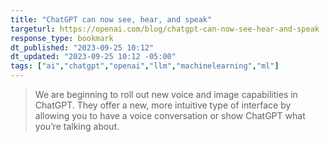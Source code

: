 ```yaml
---
title: "ChatGPT can now see, hear, and speak"
targeturl: https://openai.com/blog/chatgpt-can-now-see-hear-and-speak
response_type: bookmark
dt_published: "2023-09-25 10:12"
dt_updated: "2023-09-25 10:12 -05:00"
tags: ["ai","chatgpt","openai","llm","machinelearning","ml"]
---
```


> We are beginning to roll out new voice and image capabilities in ChatGPT. They offer a new, more intuitive type of interface by allowing you to have a voice conversation or show ChatGPT what you’re talking about.

